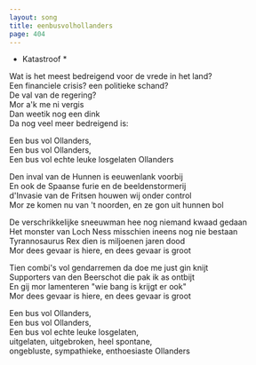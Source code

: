 ```yaml
---
layout: song
title: eenbusvolhollanders
page: 404
---
```


* Katastroof *  

Wat is het meest bedreigend voor de vrede in het land?  
Een financiele crisis? een politieke schand?  
De val van de regering?  
Mor a'k me ni vergis  
Dan weetik nog een dink  
Da nog veel meer bedreigend is:  

Een bus vol Ollanders,  
Een bus vol Ollanders,  
Een bus vol echte leuke losgelaten Ollanders  

Den inval van de Hunnen is eeuwenlank voorbij  
En ook de Spaanse furie en de beeldenstormerij  
d'Invasie van de Fritsen houwen wij onder control  
Mor ze komen nu van 't noorden, en ze gon uit hunnen bol  

De verschrikkelijke sneeuwman hee nog niemand kwaad gedaan  
Het monster van Loch Ness misschien ineens nog nie bestaan  
Tyrannosaurus Rex dien is miljoenen jaren dood  
Mor dees gevaar is hiere, en dees gevaar is groot  

Tien combi's vol gendarremen da doe me just gin knijt  
Supporters van den Beerschot die pak ik as ontbijt  
En gij mor lamenteren "wie bang is krijgt er ook"  
Mor dees gevaar is hiere, en dees gevaar is groot  

Een bus vol Ollanders,  
Een bus vol Ollanders,  
Een bus vol echte leuke losgelaten,  
uitgelaten, uitgebroken, heel spontane,  
ongebluste, sympathieke, enthoesiaste Ollanders  

